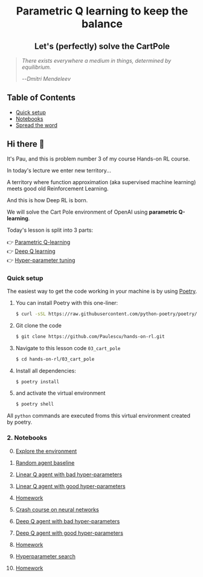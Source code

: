 <div align="center">
<h1>Parametric Q learning to keep the balance</h1>
<h2>Let's (perfectly) solve the CartPole</h2>
</div>

> *There exists everywhere a medium in things, determined by equilibrium.*
>
> --_Dmitri Mendeleev_

## Table of Contents

* [Quick setup](#setup)
* [Notebooks](#generate-training-data-and-train-model)
* [Spread the word]()

## Hi there 👋

It's Pau, and this is problem number 3 of my course Hands-on RL course.

In today's lecture we enter new territory...

A territory where function approximation (aka supervised machine learning)
meets good old Reinforcement Learning.

And this is how Deep RL is born.

We will solve the Cart Pole environment of OpenAI using **parametric Q-learning**.

Today's lesson is split into 3 parts:

👉 [Parametric Q-learning](http://datamachines.xyz/2022/01/18/hands-on-reinforcement-learning-course-part-4-parametric-q-learning/)  
👉 [Deep Q learning](http://datamachines.xyz/2022/02/11/hands-on-reinforcement-learning-course-part-5-deep-q-learning/)  
👉 [Hyper-parameter tuning]()


### Quick setup

The easiest way to get the code working in your machine is by using [Poetry](https://python-poetry.org/docs/#installation).


1. You can install Poetry with this one-liner:
    ```bash
    $ curl -sSL https://raw.githubusercontent.com/python-poetry/poetry/master/get-poetry.py | python -
    ```

2. Git clone the code
    ```bash
    $ git clone https://github.com/Paulescu/hands-on-rl.git 
    ```

3. Navigate to this lesson code `03_cart_pole`
    ```bash
    $ cd hands-on-rl/03_cart_pole
    ```

4. Install all dependencies:
    ```bash
    $ poetry install
    ```

5. and activate the virtual environment
    ```bash
    $ poetry shell
    ```

All `python` commands are executed froms this virtual environment created by poetry.

### 2. Notebooks

0. [Explore the environment](notebooks/00_environment.ipynb)
1. [Random agent baseline](notebooks/01_random_agent_baseline.ipynb)
2. [Linear Q agent with bad hyper-parameters](notebooks/02_linear_q_agent_bad_hyperparameters.ipynb)
3. [Linear Q agent with good hyper-parameters](notebooks/03_linear_q_agent_good_hyperparameters.ipynb)
4. [Homework](notebooks/04_homework.ipynb)


6. [Crash course on neural networks](notebooks/05_crash_course_on_neural_nets.ipynb)
7. [Deep Q agent with bad hyper-parameters](notebooks/06_deep_q_agent_bad_hyperparameters.ipynb)
8. [Deep Q agent with good hyper-parameters](notebooks/07_deep_q_agent_good_hyperparameters.ipynb)
9. [Homework](notebooks/08_homework.ipynb)


10. [Hyperparameter search](notebooks/09_hyperparameter_search.ipynb)
11. [Homework](notebooks/10_homework.ipynb)